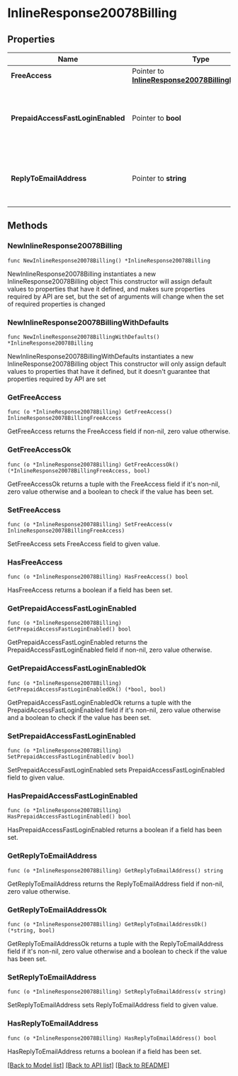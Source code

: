 # InlineResponse20078Billing

## Properties

Name | Type | Description | Notes
------------ | ------------- | ------------- | -------------
**FreeAccess** | Pointer to [**InlineResponse20078BillingFreeAccess**](InlineResponse20078BillingFreeAccess.md) |  | [optional] 
**PrepaidAccessFastLoginEnabled** | Pointer to **bool** | Whether or not billing uses the fast login prepaid access option. | [optional] 
**ReplyToEmailAddress** | Pointer to **string** | The email address that reeceives replies from clients | [optional] 

## Methods

### NewInlineResponse20078Billing

`func NewInlineResponse20078Billing() *InlineResponse20078Billing`

NewInlineResponse20078Billing instantiates a new InlineResponse20078Billing object
This constructor will assign default values to properties that have it defined,
and makes sure properties required by API are set, but the set of arguments
will change when the set of required properties is changed

### NewInlineResponse20078BillingWithDefaults

`func NewInlineResponse20078BillingWithDefaults() *InlineResponse20078Billing`

NewInlineResponse20078BillingWithDefaults instantiates a new InlineResponse20078Billing object
This constructor will only assign default values to properties that have it defined,
but it doesn't guarantee that properties required by API are set

### GetFreeAccess

`func (o *InlineResponse20078Billing) GetFreeAccess() InlineResponse20078BillingFreeAccess`

GetFreeAccess returns the FreeAccess field if non-nil, zero value otherwise.

### GetFreeAccessOk

`func (o *InlineResponse20078Billing) GetFreeAccessOk() (*InlineResponse20078BillingFreeAccess, bool)`

GetFreeAccessOk returns a tuple with the FreeAccess field if it's non-nil, zero value otherwise
and a boolean to check if the value has been set.

### SetFreeAccess

`func (o *InlineResponse20078Billing) SetFreeAccess(v InlineResponse20078BillingFreeAccess)`

SetFreeAccess sets FreeAccess field to given value.

### HasFreeAccess

`func (o *InlineResponse20078Billing) HasFreeAccess() bool`

HasFreeAccess returns a boolean if a field has been set.

### GetPrepaidAccessFastLoginEnabled

`func (o *InlineResponse20078Billing) GetPrepaidAccessFastLoginEnabled() bool`

GetPrepaidAccessFastLoginEnabled returns the PrepaidAccessFastLoginEnabled field if non-nil, zero value otherwise.

### GetPrepaidAccessFastLoginEnabledOk

`func (o *InlineResponse20078Billing) GetPrepaidAccessFastLoginEnabledOk() (*bool, bool)`

GetPrepaidAccessFastLoginEnabledOk returns a tuple with the PrepaidAccessFastLoginEnabled field if it's non-nil, zero value otherwise
and a boolean to check if the value has been set.

### SetPrepaidAccessFastLoginEnabled

`func (o *InlineResponse20078Billing) SetPrepaidAccessFastLoginEnabled(v bool)`

SetPrepaidAccessFastLoginEnabled sets PrepaidAccessFastLoginEnabled field to given value.

### HasPrepaidAccessFastLoginEnabled

`func (o *InlineResponse20078Billing) HasPrepaidAccessFastLoginEnabled() bool`

HasPrepaidAccessFastLoginEnabled returns a boolean if a field has been set.

### GetReplyToEmailAddress

`func (o *InlineResponse20078Billing) GetReplyToEmailAddress() string`

GetReplyToEmailAddress returns the ReplyToEmailAddress field if non-nil, zero value otherwise.

### GetReplyToEmailAddressOk

`func (o *InlineResponse20078Billing) GetReplyToEmailAddressOk() (*string, bool)`

GetReplyToEmailAddressOk returns a tuple with the ReplyToEmailAddress field if it's non-nil, zero value otherwise
and a boolean to check if the value has been set.

### SetReplyToEmailAddress

`func (o *InlineResponse20078Billing) SetReplyToEmailAddress(v string)`

SetReplyToEmailAddress sets ReplyToEmailAddress field to given value.

### HasReplyToEmailAddress

`func (o *InlineResponse20078Billing) HasReplyToEmailAddress() bool`

HasReplyToEmailAddress returns a boolean if a field has been set.


[[Back to Model list]](../README.md#documentation-for-models) [[Back to API list]](../README.md#documentation-for-api-endpoints) [[Back to README]](../README.md)



